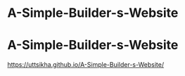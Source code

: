 # A-Simple-Builder-s-Website
# A-Simple-Builder-s-Website
https://uttsikha.github.io/A-Simple-Builder-s-Website/
